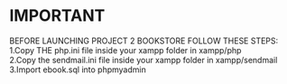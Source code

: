 
<h1>IMPORTANT</h1>
<p>BEFORE LAUNCHING PROJECT 2 BOOKSTORE FOLLOW THESE STEPS:<br>
  1.Copy THE php.ini file inside your xampp folder in xampp/php<br>
  2.Copy the sendmail.ini file inside your xampp folder in xampp/sendmail<br>
  3.Import ebook.sql into phpmyadmin<br>
 </p>
